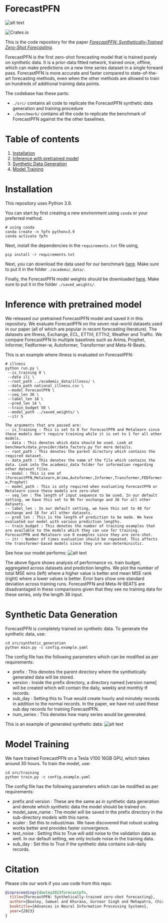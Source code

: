 # ForecastPFN

![alt text](img/forecastpfn.png?raw=true)

![Crates.io](https://img.shields.io/crates/l/Ap?color=orange)

This is the code repository for the paper [_ForecastPFN: Synthetically-Trained Zero-Shot Forecasting_](https://arxiv.org/abs/2311.01933). 

ForecastPFN is the first zero-shot forecasting model that is trained purely on synthetic data.
It is a prior-data fitted network, trained once, offline, which can make predictions on a new time series dataset in a single forward pass.
ForecastPFN is more accurate and faster compared to state-of-the-art forecasting methods, even when the other methods are allowed to train on hundreds of additional training data points.

The codebase has these parts: 
- `./src/` contains all code to replicate the ForecastPFN synthetic data generation and training procedure
- `./benchmark/` contains all the code to replicate the benchmark of ForecastPFN against the the other baselines. 

# Table of contents
1. [Installation](#installation-)
2. [Inference with pretrained model](#inference-with-pretrained-model-)
3. [Synthetic Data Generation](#synthetic-data-generation-)
4. [Model Training](#model-training-)

# Installation <a name="Installation"></a>
This repository uses Python 3.9.

You can start by first creating a new environment using `conda` or your preferred method.

```
# using conda
conda create -n fpfn python=3.9
conda activate fpfn
```

Next, install the dependencies in the `requirements.txt` file using,
```
pip install -r requirements.txt

```

Next, you can download the data used for our benchmark [here](https://drive.google.com/file/d/1-QujU6oKJ6cyFdSQ8uRA8PMdOdVaZBVL/view?usp=sharing). Make sure to put it in the folder `./academic_data/`.

Finally, the ForecastPFN model weights should be downloaded [here](https://drive.google.com/file/d/1acp5thS7I4g_6Gw40wNFGnU1Sx14z0cU/view?usp=sharing). Make sure to put it in the folder `./saved_weights/`.


# Inference with pretrained model <a name="Evaluation"></a>
We released our pretrained ForecastPFN model and saved it in this repository.
We evaluate ForecastPFN on the seven real-world datasets used in our paper (all of which are popular in recent forecasting literature). The datasets are Illness, Exchange, ECL, ETTh1, ETTh2, Weather and Traffic.
We compare ForecastPFN to multiple baselines such as Arima, Prophet, Informer, Fedformer-w, Autoformer, Transformer and Meta-N-Beats.

This is an example where illness is evaluated on ForecastPFN:
```
# illness
python run.py \
 --is_training 0 \
 --data ili \
 --root_path ../academic_data/illness/ \
 --data_path national_illness.csv \
 --model ForecastPFN \
 --seq_len 36 \
 --label_len 18 \
 --pred_len 14 \
 --train_budget 50 \
 --model_path ../saved_weights/ \
 --itr 5

The arguments that are passed are:
-- is_training : This is set to 0 for ForecastPFN and Metalearn since these models don't require training while it is set to 1 for all other models.
-- data : This denotes which data should be used. Look at benchmark/data_provider/data_factory.py for more details.
-- root_path : This denotes the parent directory which contains the required dataset.
-- data_path : This denotes the name of the file which contains the data. Look into the academic_data folder for information regarding other dataset files.
-- model : This is one of (ForecastPFN,Metalearn,Arima,Autoformer,Informer,Transformer,FEDformer-w,Prophet)
-- model_path : This is only required when evaluating ForecastPFN or Metalearn since these models are zero-shot
-- seq_len : The length of input sequence to be used. In our default setting, we have this set to 96 for exchange and 36 for all other datasets.
-- label_len : In our default setting, we have this set to 48 for exchange and 18 for all other datasets.
-- pred_len : This is the length of prediction to be made. We have evaluated our model with various prediction lengths.
-- train_budget : This denotes the number of training examples that are available to the models which they can use for training. ForecastPFN and Metalearn use 0 examples since they are zero-shot.
-- itr : Number of times evaluation should be repeated. This affects the transformer-based models since they are non-deterministic.
```

See how our model performs:
![alt text](img/fpfn_performance.png?raw=true)

The above figure shows analysis of performance vs. train budget, aggregated across datasets and prediction lengths. We plot the number of total MSE wins (left) where a higher value is better and mean MSE rank (right) where a lower values is better. Error bars show one standard deviation across training runs. ForecastPFN and Meta-N-BEATS are disadvantaged in these comparisons given that they see no training data for these series, only the length 36 input.

# Synthetic Data Generation <a name="SyntheticDataGeneration"></a>
ForecastPFN is completely trained on synthetic data.
To generate the synthetic data, use:

```
cd src/synthetic_generation
python main.py -c config.example.yaml
```

The config file has the following parameters which can be modified as per requirements:
- prefix : This denotes the parent directory where the synthetically generated data will be stored.
- version : Inside the prefix directory, a directory named [version name] will be created which will contain the daily, weekly and monthly tf records.
- sub_day : Setting this to True would create hourly and minutely records in addition to the normal records. In the paper, we have not used these sub day records for training ForecastPFN.
- num_series : This denotes how many series would be generated.

This is an example of generated synthetic data:
![alt text](img/synthetic_data_vis.png?raw=true)

# Model Training <a name="ModelTraining"></a>
We have trained ForecastPFN on a Tesla V100 16GB GPU, which takes around 30 hours.
To train the model, use:

```
cd src/training
python train.py -c config.example.yaml
```

The config file has the following parameters which can be modified as per requirements:
- prefix and version : These are the same as in synthetic data generation and denote which synthetic data the model should be trained on.
- model_save_name : The model will be saved in the prefix directory in the sub-directory models with this name.
- scaler : Set this to robust/max. We have discovered that robust scaling works better and provides faster convergence.
- test_noise : Setting this to True will add noise to the validation data as well. In our default setting, we only include noise in the training data.
- sub_day : Set this to True if the synthetic data contains sub-daily records.


# Citation 
Please cite our work if you use code from this repo:
```bibtex
@inproceedings{dooley2023forecastpfn,
  title={ForecastPFN: Synthetically-trained zero-shot forecasting},
  author={Dooley, Samuel and Khurana, Gurnoor Singh and Mohapatra, Chirag and Naidu, Siddartha V and White, Colin},
  booktitle={Advances in Neural Information Processing Systems},
  year={2023}
}
```
